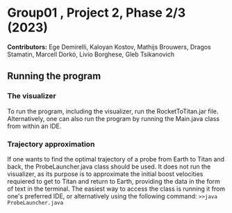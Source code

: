 # Group01 , Project 2, Phase 2/3 (2023)
**Contributors:**  Ege Demirelli, Kaloyan Kostov, Mathijs Brouwers, Dragos Stamatin, Marcell Dorkó, Livio Borghese, Gleb Tsikanovich
## Running the program
### The visualizer
To run the program, including the visualizer, run the RocketToTitan.jar file. Alternatively, one can also run the program by running the Main.java class from within an IDE.
### Trajectory approximation
If one wants to find the optimal trajectory of a probe from Earth to Titan and back, the ProbeLauncher.java class should be used. It does not run the visualizer, as its purpose is to approximate the initial boost velocities requiered to get to Titan and return to Earth, providing the data in the form of text in the terminal. The easiest way to access the class is running it from one's preferred IDE, or alternatively using the following command: 
`>>java ProbeLauncher.java`   



